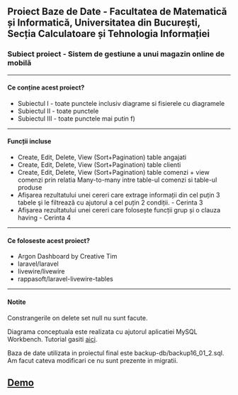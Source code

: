 ## Proiect Baze de Date - Facultatea de Matematică și Informatică, Universitatea din București, Secția Calculatoare și Tehnologia Informației
<h3>Subiect proiect - Sistem de gestiune a unui magazin online de mobilă</h3>
<hr>
<h4>Ce conține acest proiect?</h4>
<ul>
<li> Subiectul I - toate punctele inclusiv diagrame si fisierele cu diagramele</li>
<li> Subiectul II - toate punctele </li>
<li> Subiectul III - toate punctele mai putin f)</li>
</ul>

<hr>
<h4>Funcții incluse</h4>
<ul>
<li> Create, Edit, Delete, View (Sort+Pagination) table angajati </li>
<li> Create, Edit, Delete, View (Sort+Pagination) table clienti </li>
<li> Create, Edit, Delete, View (Sort+Pagination) table comenzi + view comenzi prin relatia Many-to-many intre table-ul comenzi si table-ul produse </li>
<li> Afișarea rezultatului  unei  cereri  care  extrage informații din  cel puțin 3 tabele şi le filtrează cu ajutorul a cel puțin 2 condiții. - Cerinta 3</li>
<li> Afișarea rezultatului  unei  cereri  care folosește funcții  grup  și o clauza having - Cerinta 4</li>
</ul>

<hr>

<h4> Ce foloseste acest proiect? </h4>
<ul>
<li> Argon Dashboard by Creative Tim</li>
<li> laravel/laravel</li>
<li> livewire/livewire</li>
<li> rappasoft/laravel-livewire-tables</li>
</ul>

<hr>

<h4> Notite</h4>
<p> Constrangerile on delete set null nu sunt facute.</p>
<p> Diagrama conceptuala este realizata cu ajutorul aplicatiei MySQL Workbench. Tutorial gasiti <a href="https://medium.com/@tushar0618/how-to-create-er-diagram-of-a-database-in-mysql-workbench-209fbf63fd03">aici</a>.</p>
<p> Baza de date utilizata in proiectul final este backup-db/backup16_01_2.sql. Am facut cateva modificari ce nu sunt prezente in migratii.</p>

## <a href="https://proiect-bd.herokuapp.com/">Demo</a>